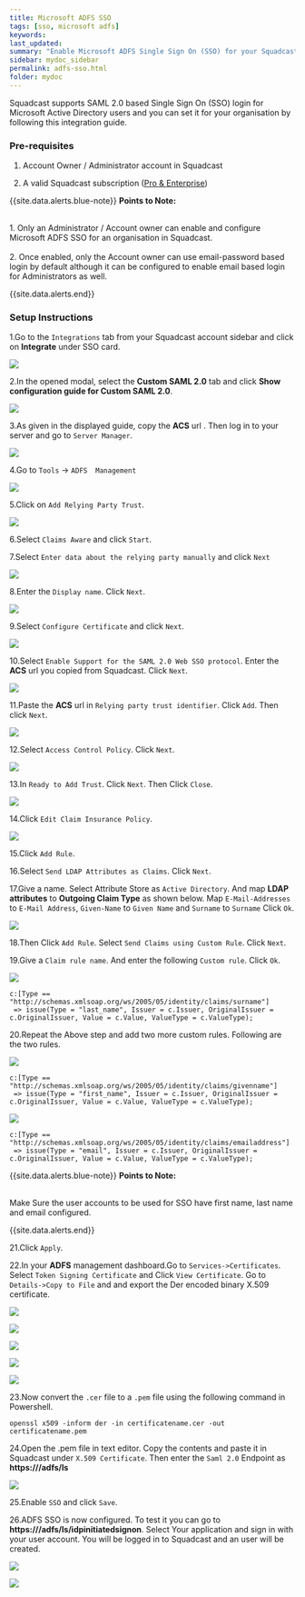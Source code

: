 ```yaml
---
title: Microsoft ADFS SSO
tags: [sso, microsoft adfs]
keywords: 
last_updated: 
summary: "Enable Microsoft ADFS Single Sign On (SSO) for your Squadcast organisation"
sidebar: mydoc_sidebar
permalink: adfs-sso.html
folder: mydoc
---
```


Squadcast supports SAML 2.0 based Single Sign On (SSO) login for Microsoft Active Directory users and you can set it for your organisation by following this integration guide.

### Pre-requisites

1. Account Owner / Administrator account in Squadcast

2. A valid Squadcast subscription ([Pro & Enterprise](https://www.squadcast.com/pricing))

{{site.data.alerts.blue-note}}
<b>Points to Note: </b>
<br/><br/><p>1. Only an Administrator / Account owner can enable and configure Microsoft ADFS SSO for an organisation in Squadcast.<br/><br/>
2. Once enabled, only the Account owner can use email-password based login by default although it can be configured to enable email based login for Administrators as well.</p>
{{site.data.alerts.end}}

### Setup Instructions

1.Go to the `Integrations` tab from your Squadcast account sidebar and click on **Integrate** under SSO card.

![](images/adfs_1.png)

2.In the opened modal, select the **Custom SAML 2.0** tab and click **Show configuration guide for Custom SAML 2.0**.

![](images/adfs_2.png)

3.As given in the displayed guide, copy the **ACS** url . Then log in to your server and go to `Server Manager`.

![](images/adfs_3.png)

4.Go to `Tools` -> `ADFS  Management`

![](images/adfs_4.png)

5.Click on `Add Relying Party Trust`.

![](images/adfs_5.png)

6.Select `Claims Aware` and click `Start`.

7.Select `Enter data about the relying party manually` and click `Next`

![](images/adfs_6.png)

8.Enter the `Display name`. Click `Next`.

![](images/adfs_7.png)

9.Select `Configure Certificate` and click `Next`.

![](images/adfs_8.png)

10.Select `Enable Support for the SAML 2.0 Web SSO protocol`. Enter the **ACS** url you copied from Squadcast. Click `Next`.

![](images/adfs_9.png)

11.Paste the **ACS** url in `Relying party trust identifier`. Click `Add`. Then click `Next`.

![](images/adfs_10.png)

12.Select `Access Control Policy`. Click `Next`.

![](images/adfs_11.png)

13.In `Ready to Add Trust`. Click `Next`. Then Click `Close`.

![](images/adfs_12.png)

14.Click `Edit Claim Insurance Policy`.

![](images/adfs_13.png)

15.Click `Add Rule`. 

16.Select `Send LDAP Attributes as Claims`. Click `Next`.

17.Give a name. Select Attribute Store as `Active Directory`. And map **LDAP attributes** to **Outgoing Claim Type** as shown below. Map `E-Mail-Addresses` to `E-Mail Address`, `Given-Name` to `Given Name` and `Surname` to `Surname` Click `Ok`.

![](images/adfs_14.png)

18.Then Click `Add Rule`. Select `Send Claims using Custom Rule`. Click `Next`.

19.Give a `Claim rule name`. And enter the following `Custom rule`. Click `Ok`.

![](images/adfs_15.png)

```
c:[Type == "http://schemas.xmlsoap.org/ws/2005/05/identity/claims/surname"]
 => issue(Type = "last_name", Issuer = c.Issuer, OriginalIssuer = c.OriginalIssuer, Value = c.Value, ValueType = c.ValueType);
```

20.Repeat the Above step and add two more custom rules. Following are the two rules.

![](images/adfs_16.png)

```
c:[Type == "http://schemas.xmlsoap.org/ws/2005/05/identity/claims/givenname"]
 => issue(Type = "first_name", Issuer = c.Issuer, OriginalIssuer = c.OriginalIssuer, Value = c.Value, ValueType = c.ValueType);
```

![](images/adfs_17.png)

```
c:[Type == "http://schemas.xmlsoap.org/ws/2005/05/identity/claims/emailaddress"]
 => issue(Type = "email", Issuer = c.Issuer, OriginalIssuer = c.OriginalIssuer, Value = c.Value, ValueType = c.ValueType);
```

{{site.data.alerts.blue-note}}
<b>Points to Note: </b>
<br/><br/><p>Make Sure the user accounts to be used for SSO have first name,  last name and email configured.</p>
{{site.data.alerts.end}}

21.Click `Apply`.

22.In your **ADFS** management dashboard.Go to `Services->Certificates`. Select `Token Signing Certificate` and Click `View Certificate`. Go to `Details->Copy to File` and and export the Der encoded binary X.509 certificate.

![](images/adfs_18.png)

![](images/adfs_19.png)

![](images/adfs_20.png)

![](images/adfs_21.png)

![](images/adfs_22.png)

23.Now convert the `.cer` file to a `.pem` file using the following command in Powershell.

```
openssl x509 -inform der -in certificatename.cer -out certificatename.pem
```

24.Open the .pem file in text editor. Copy the contents and paste it in Squadcast under `X.509 Certificate`. Then enter the `Saml 2.0` Endpoint as **https://<Your Domain Name >/adfs/ls**

![](images/adfs_23.png)

25.Enable `SSO` and click `Save`.

26.ADFS SSO is now configured. To test it you can go to **https://<Your Domain Name>/adfs/ls/idpinitiatedsignon**. Select Your application and sign in with your user account. You will be logged in to Squadcast and an user will be created.

![](images/adfs_24.png)

![](images/adfs_25.png)